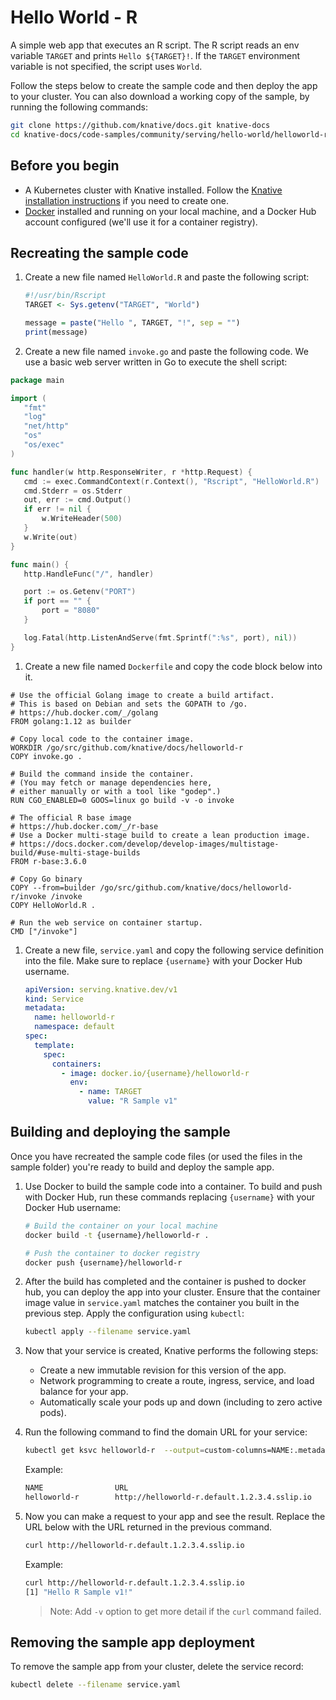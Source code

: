 # Hello World - R

A simple web app that executes an R script. The R script reads an env
variable `TARGET` and prints `Hello ${TARGET}!`. If the `TARGET` environment
variable is not specified, the script uses `World`.

Follow the steps below to create the sample code and then deploy the app to your
cluster. You can also download a working copy of the sample, by running the
following commands:

```bash
git clone https://github.com/knative/docs.git knative-docs
cd knative-docs/code-samples/community/serving/hello-world/helloworld-r
```

## Before you begin

- A Kubernetes cluster with Knative installed. Follow the
  [Knative installation instructions](https://knative.dev/docs/install/) if you need to
  create one.
- [Docker](https://www.docker.com) installed and running on your local machine,
  and a Docker Hub account configured (we'll use it for a container registry).

## Recreating the sample code

1. Create a new file named `HelloWorld.R` and paste the following script:

   ```R
   #!/usr/bin/Rscript
   TARGET <- Sys.getenv("TARGET", "World")

   message = paste("Hello ", TARGET, "!", sep = "")
   print(message)
   ```

1. Create a new file named `invoke.go` and paste the following code. We use a
  basic web server written in Go to execute the shell script:

  ```go
  package main

  import (
     "fmt"
     "log"
     "net/http"
     "os"
     "os/exec"
  )

  func handler(w http.ResponseWriter, r *http.Request) {
     cmd := exec.CommandContext(r.Context(), "Rscript", "HelloWorld.R")
     cmd.Stderr = os.Stderr
     out, err := cmd.Output()
     if err != nil {
         w.WriteHeader(500)
     }
     w.Write(out)
  }

  func main() {
     http.HandleFunc("/", handler)

     port := os.Getenv("PORT")
     if port == "" {
         port = "8080"
     }

     log.Fatal(http.ListenAndServe(fmt.Sprintf(":%s", port), nil))
  }
  ```

1. Create a new file named `Dockerfile` and copy the code block below into it.

  ```docker
  # Use the official Golang image to create a build artifact.
  # This is based on Debian and sets the GOPATH to /go.
  # https://hub.docker.com/_/golang
  FROM golang:1.12 as builder

  # Copy local code to the container image.
  WORKDIR /go/src/github.com/knative/docs/helloworld-r
  COPY invoke.go .

  # Build the command inside the container.
  # (You may fetch or manage dependencies here,
  # either manually or with a tool like "godep".)
  RUN CGO_ENABLED=0 GOOS=linux go build -v -o invoke

  # The official R base image
  # https://hub.docker.com/_/r-base
  # Use a Docker multi-stage build to create a lean production image.
  # https://docs.docker.com/develop/develop-images/multistage-build/#use-multi-stage-builds
  FROM r-base:3.6.0

  # Copy Go binary
  COPY --from=builder /go/src/github.com/knative/docs/helloworld-r/invoke /invoke
  COPY HelloWorld.R .

  # Run the web service on container startup.
  CMD ["/invoke"]
  ```


1. Create a new file, `service.yaml` and copy the following service definition
   into the file. Make sure to replace `{username}` with your Docker Hub
   username.

   ```yaml
   apiVersion: serving.knative.dev/v1
   kind: Service
   metadata:
     name: helloworld-r
     namespace: default
   spec:
     template:
       spec:
         containers:
           - image: docker.io/{username}/helloworld-r
             env:
               - name: TARGET
                 value: "R Sample v1"
   ```

## Building and deploying the sample

Once you have recreated the sample code files (or used the files in the sample
folder) you're ready to build and deploy the sample app.

1. Use Docker to build the sample code into a container. To build and push with
   Docker Hub, run these commands replacing `{username}` with your Docker Hub
   username:

   ```bash
   # Build the container on your local machine
   docker build -t {username}/helloworld-r .

   # Push the container to docker registry
   docker push {username}/helloworld-r
   ```

1. After the build has completed and the container is pushed to docker hub, you
   can deploy the app into your cluster. Ensure that the container image value
   in `service.yaml` matches the container you built in the previous step. Apply
   the configuration using `kubectl`:

   ```bash
   kubectl apply --filename service.yaml
   ```

1. Now that your service is created, Knative performs the following steps:

   - Create a new immutable revision for this version of the app.
   - Network programming to create a route, ingress, service, and load balance
     for your app.
   - Automatically scale your pods up and down (including to zero active pods).

1. Run the following command to find the domain URL for your service:

   ```bash
   kubectl get ksvc helloworld-r  --output=custom-columns=NAME:.metadata.name,URL:.status.url
   ```

   Example:

   ```bash
   NAME                URL
   helloworld-r        http://helloworld-r.default.1.2.3.4.sslip.io
   ```

1. Now you can make a request to your app and see the result. Replace
   the URL below with the URL returned in the previous command.

   ```bash
   curl http://helloworld-r.default.1.2.3.4.sslip.io
   ```

   Example:

   ```bash
   curl http://helloworld-r.default.1.2.3.4.sslip.io
   [1] "Hello R Sample v1!"
   ```

   > Note: Add `-v` option to get more detail if the `curl` command failed.

## Removing the sample app deployment

To remove the sample app from your cluster, delete the service record:

```bash
kubectl delete --filename service.yaml
```
